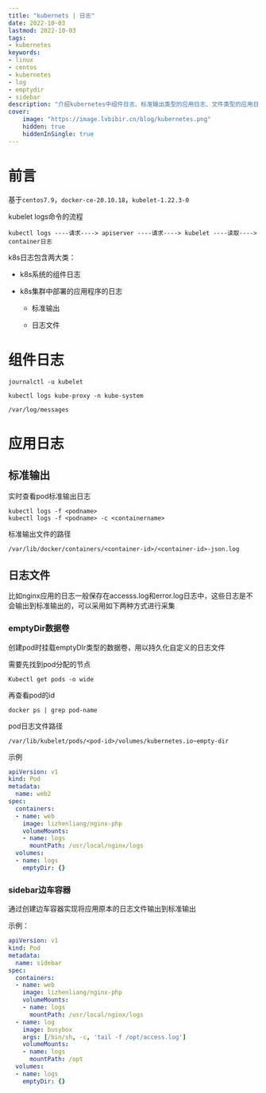```yaml
---
title: "kubernets | 日志" 
date: 2022-10-03
lastmod: 2022-10-03
tags: 
- kubernetes
keywords:
- linux
- centos
- kubernetes
- log
- emptydir
- sidebar
description: "介绍kubernetes中组件日志、标准输出类型的应用日志、文件类型的应用日志如何收集分析" 
cover:
    image: "https://image.lvbibir.cn/blog/kubernetes.png"
    hidden: true
    hiddenInSingle: true 
---
```

# 前言

基于`centos7.9`，`docker-ce-20.10.18`，`kubelet-1.22.3-0`

kubelet logs命令的流程

```
kubectl logs ----请求----> apiserver ----请求----> kubelet ----读取----> container日志
```

k8s日志包含两大类：

- k8s系统的组件日志

- k8s集群中部署的应用程序的日志

  - 标准输出

  - 日志文件

# 组件日志

```
journalctl -u kubelet

kubectl logs kube-proxy -n kube-system

/var/log/messages
```

# 应用日志

## 标准输出

实时查看pod标准输出日志

```
kubectl logs -f <podname>
kubectl logs -f <podname> -c <containername>
```

标准输出文件的路径

```
/var/lib/docker/containers/<container-id>/<container-id>-json.log
```

## 日志文件

比如nginx应用的日志一般保存在accesss.log和error.log日志中，这些日志是不会输出到标准输出的，可以采用如下两种方式进行采集

### emptyDir数据卷

创建pod时挂载emptyDIr类型的数据卷，用以持久化自定义的日志文件

需要先找到pod分配的节点

```
Kubectl get pods -o wide
```

再查看pod的id

```
docker ps | grep pod-name
```

pod日志文件路径

```
/var/lib/kubelet/pods/<pod-id>/volumes/kubernetes.io~empty-dir
```

示例

```yaml
apiVersion: v1
kind: Pod
metadata:
  name: web2
spec:
  containers:
  - name: web
    image: lizhenliang/nginx-php
    volumeMounts:
    - name: logs
      mountPath: /usr/local/nginx/logs
  volumes:
  - name: logs
    emptyDir: {}
```

### sidebar边车容器

通过创建边车容器实现将应用原本的日志文件输出到标准输出

示例：

```yaml
apiVersion: v1
kind: Pod
metadata:
  name: sidebar
spec:
  containers:
  - name: web
    image: lizhenliang/nginx-php
    volumeMounts:
    - name: logs
      mountPath: /usr/local/nginx/logs
  - name: log
    image: busybox
    args: [/bin/sh, -c, 'tail -f /opt/access.log']
    volumeMounts:
    - name: logs
      mountPath: /opt
  volumes:
  - name: logs
    emptyDir: {}
```